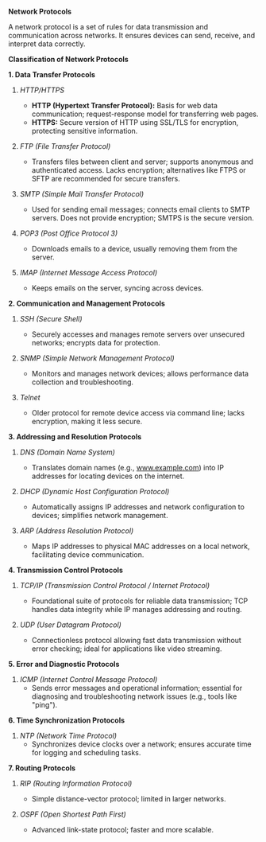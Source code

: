 **Network Protocols**

A network protocol is a set of rules for data transmission and communication across networks. It ensures devices can send, receive, and interpret data correctly.

**Classification of Network Protocols**

**1. Data Transfer Protocols**

1. *HTTP/HTTPS*
   - **HTTP (Hypertext Transfer Protocol):** Basis for web data communication; request-response model for transferring web pages.
   - **HTTPS:** Secure version of HTTP using SSL/TLS for encryption, protecting sensitive information.

2. *FTP (File Transfer Protocol)*
   - Transfers files between client and server; supports anonymous and authenticated access. Lacks encryption; alternatives like FTPS or SFTP are recommended for secure transfers.

3. *SMTP (Simple Mail Transfer Protocol)*
   - Used for sending email messages; connects email clients to SMTP servers. Does not provide encryption; SMTPS is the secure version.

4. *POP3 (Post Office Protocol 3)*
   - Downloads emails to a device, usually removing them from the server.

5. *IMAP (Internet Message Access Protocol)*
   - Keeps emails on the server, syncing across devices.

**2. Communication and Management Protocols**

1. *SSH (Secure Shell)*
   - Securely accesses and manages remote servers over unsecured networks; encrypts data for protection.

2. *SNMP (Simple Network Management Protocol)*
   - Monitors and manages network devices; allows performance data collection and troubleshooting.

3. *Telnet*
   - Older protocol for remote device access via command line; lacks encryption, making it less secure.

**3. Addressing and Resolution Protocols**

1. *DNS (Domain Name System)*
   - Translates domain names (e.g., www.example.com) into IP addresses for locating devices on the internet.

2. *DHCP (Dynamic Host Configuration Protocol)*
   - Automatically assigns IP addresses and network configuration to devices; simplifies network management.

3. *ARP (Address Resolution Protocol)*
   - Maps IP addresses to physical MAC addresses on a local network, facilitating device communication.

**4. Transmission Control Protocols**

1. *TCP/IP (Transmission Control Protocol / Internet Protocol)*
   - Foundational suite of protocols for reliable data transmission; TCP handles data integrity while IP manages addressing and routing.

2. *UDP (User Datagram Protocol)*
   - Connectionless protocol allowing fast data transmission without error checking; ideal for applications like video streaming.

**5. Error and Diagnostic Protocols**

1. *ICMP (Internet Control Message Protocol)*
   - Sends error messages and operational information; essential for diagnosing and troubleshooting network issues (e.g., tools like "ping").

**6. Time Synchronization Protocols**

1. *NTP (Network Time Protocol)*
   - Synchronizes device clocks over a network; ensures accurate time for logging and scheduling tasks.

**7. Routing Protocols**

1. *RIP (Routing Information Protocol)*
   - Simple distance-vector protocol; limited in larger networks.

2. *OSPF (Open Shortest Path First)*
   - Advanced link-state protocol; faster and more scalable.

